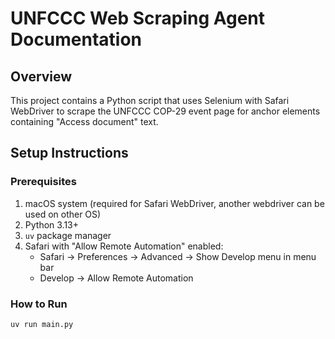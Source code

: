 # UNFCCC Web Scraping Agent Documentation

## Overview
This project contains a Python script that uses Selenium with Safari WebDriver to scrape the UNFCCC COP-29 event page for anchor elements containing "Access document" text.

## Setup Instructions

### Prerequisites
1. macOS system (required for Safari WebDriver, another webdriver can be used on other OS)
2. Python 3.13+
3. `uv` package manager
4. Safari with "Allow Remote Automation" enabled:
   - Safari → Preferences → Advanced → Show Develop menu in menu bar
   - Develop → Allow Remote Automation

### How to Run

```bash
uv run main.py
```